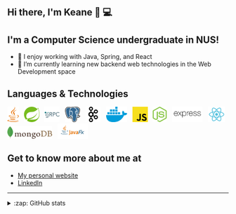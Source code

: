 ## Hi there, I'm Keane 👋 💻

## I'm a Computer Science undergraduate in NUS!

- 👯 I enjoy working with Java, Spring, and React
- 🔭 I’m currently learning new backend web technologies in the Web Development space

## Languages & Technologies

<div>
  <a href="https://www.java.com/en/" title="Java"><img src="images/java.svg" height="35" width="auto" /></a>
  &nbsp
  <a href="https://spring.io/projects/spring-boot" title="Spring Boot"><img src="images/spring.svg" height="35" width="auto" /></a>
  &nbsp
  <a href="https://grpc.io/" title="gRPC"><img src="images/grpc.png" height="35" width="auto" /></a>
  &nbsp
  <a href="https://www.postgresql.org/" title="PostgreSQL"><img src="images/postgresql.svg" height="35" width="auto" /></a>
  &nbsp
  <a href="https://kafka.apache.org/" title="Kafka"><img src="images/kafka.svg" height="35" width="auto" /></a>
  &nbsp
  <a href="https://www.docker.com/" title="Docker"><img src="images/docker.svg" height="35" width="auto" /></a>
  &nbsp
  <a href="https://www.javascript.com/" title="JavaScript"><img src="images/javascript.svg" height="35" width="auto" /></a>
  &nbsp;
  <a href="https://nodejs.org/en/" title="NodeJs"><img src="images/nodejs.svg" height="35" width="auto" /></a>
  &nbsp;
  <a href="https://expressjs.com/" title="Express.js"><img src="images/express.svg" height="35" width="auto" /></a>
  &nbsp
  <a href="https://reactjs.org/" title="React"><img src="images/react.svg" height="35" width="auto" /></a>
  <a href="https://www.mongodb.com/" title="MongoDB"><img src="images/mongodb.svg" height="29" width="auto" /></a>
  &nbsp
  <a href="https://openjfx.io/" title="JavaFX"><img src="images/javafx.png" height="35" width="auto" /></a>
</div>

## Get to know more about me at

* [My personal website](https://keanecjy.github.io/me/)
* [LinkedIn](https://www.linkedin.com/in/keanecjy/)

---

<details>
  <summary>:zap: GitHub stats</summary>
    <div><img alt="Keane's Github stats" src="https://github-readme-stats.vercel.app/api?username=keanecjy&show_icons=true&count_private=true" /></div>
    <div><img alt="Keane's Most Used Languages" src="https://github-readme-stats.vercel.app/api/top-langs/?username=keanecjy" /></div>
</details>
